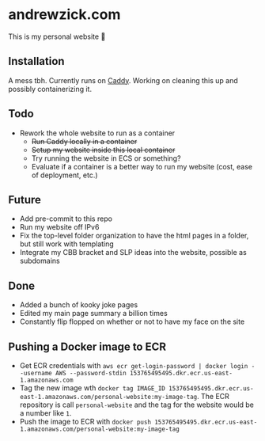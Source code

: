# andrewzick.com

This is my personal website :tada:

## Installation

A mess tbh. Currently runs on [Caddy](https://github.com/caddyserver/caddy/). Working on cleaning this up and possibly containerizing it.

## Todo
- Rework the whole website to run as a container
  - ~~Run Caddy locally in a container~~
  - ~~Setup my website inside this local container~~
  - Try running the website in ECS or something?
  - Evaluate if a container is a better way to run my website (cost, ease of deployment, etc.)


## Future
- Add pre-commit to this repo
- Run my website off IPv6
- Fix the top-level folder organization to have the html pages in a folder, but still work with templating
- Integrate my CBB bracket and SLP ideas into the website, possible as subdomains


## Done
- Added a bunch of kooky joke pages
- Edited my main page summary a billion times
- Constantly flip flopped on whether or not to have my face on the site

###

## Pushing a Docker image to ECR
- Get ECR credentials with `aws ecr get-login-password | docker login --username AWS --password-stdin 153765495495.dkr.ecr.us-east-1.amazonaws.com`
- Tag the new image wth `docker tag IMAGE_ID 153765495495.dkr.ecr.us-east-1.amazonaws.com/personal-website:my-image-tag`. The ECR repository is call `personal-website` and the tag for the website would be a number like `1`.
- Push the image to ECR with `docker push 153765495495.dkr.ecr.us-east-1.amazonaws.com/personal-website:my-image-tag`